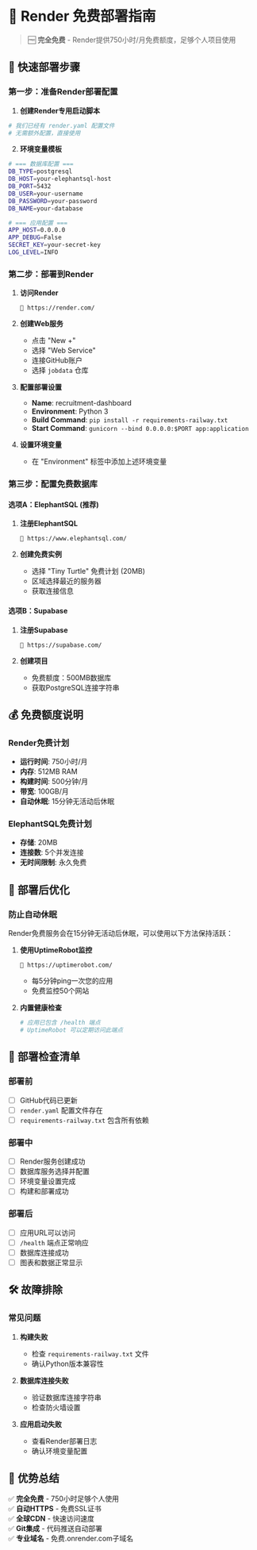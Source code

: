 # 🎨 Render 免费部署指南

> 🆓 **完全免费** - Render提供750小时/月免费额度，足够个人项目使用

## 🚀 快速部署步骤

### 第一步：准备Render部署配置

1. **创建Render专用启动脚本**
```bash
# 我们已经有 render.yaml 配置文件
# 无需额外配置，直接使用
```

2. **环境变量模板**
```bash
# === 数据库配置 ===
DB_TYPE=postgresql
DB_HOST=your-elephantsql-host
DB_PORT=5432
DB_USER=your-username
DB_PASSWORD=your-password
DB_NAME=your-database

# === 应用配置 ===
APP_HOST=0.0.0.0
APP_DEBUG=False
SECRET_KEY=your-secret-key
LOG_LEVEL=INFO
```

### 第二步：部署到Render

1. **访问Render**
   ```
   🔗 https://render.com/
   ```

2. **创建Web服务**
   - 点击 "New +"
   - 选择 "Web Service"
   - 连接GitHub账户
   - 选择 `jobdata` 仓库

3. **配置部署设置**
   - **Name**: recruitment-dashboard
   - **Environment**: Python 3
   - **Build Command**: `pip install -r requirements-railway.txt`
   - **Start Command**: `gunicorn --bind 0.0.0.0:$PORT app:application`

4. **设置环境变量**
   - 在 "Environment" 标签中添加上述环境变量

### 第三步：配置免费数据库

#### 选项A：ElephantSQL (推荐)
1. **注册ElephantSQL**
   ```
   🔗 https://www.elephantsql.com/
   ```

2. **创建免费实例**
   - 选择 "Tiny Turtle" 免费计划 (20MB)
   - 区域选择最近的服务器
   - 获取连接信息

#### 选项B：Supabase
1. **注册Supabase**
   ```
   🔗 https://supabase.com/
   ```

2. **创建项目**
   - 免费额度：500MB数据库
   - 获取PostgreSQL连接字符串

## 💰 免费额度说明

### Render免费计划
- **运行时间**: 750小时/月
- **内存**: 512MB RAM
- **构建时间**: 500分钟/月
- **带宽**: 100GB/月
- **自动休眠**: 15分钟无活动后休眠

### ElephantSQL免费计划
- **存储**: 20MB
- **连接数**: 5个并发连接
- **无时间限制**: 永久免费

## 🔧 部署后优化

### 防止自动休眠
Render免费服务会在15分钟无活动后休眠，可以使用以下方法保持活跃：

1. **使用UptimeRobot监控**
   ```
   🔗 https://uptimerobot.com/
   ```
   - 每5分钟ping一次您的应用
   - 免费监控50个网站

2. **内置健康检查**
   ```python
   # 应用已包含 /health 端点
   # UptimeRobot 可以定期访问此端点
   ```

## 🎯 部署检查清单

### 部署前
- [ ] GitHub代码已更新
- [ ] `render.yaml` 配置文件存在
- [ ] `requirements-railway.txt` 包含所有依赖

### 部署中  
- [ ] Render服务创建成功
- [ ] 数据库服务选择并配置
- [ ] 环境变量设置完成
- [ ] 构建和部署成功

### 部署后
- [ ] 应用URL可以访问
- [ ] `/health` 端点正常响应
- [ ] 数据库连接成功
- [ ] 图表和数据正常显示

## 🛠 故障排除

### 常见问题

1. **构建失败**
   - 检查 `requirements-railway.txt` 文件
   - 确认Python版本兼容性

2. **数据库连接失败**
   - 验证数据库连接字符串
   - 检查防火墙设置

3. **应用启动失败**
   - 查看Render部署日志
   - 确认环境变量配置

## 🌟 优势总结

✅ **完全免费** - 750小时足够个人使用  
✅ **自动HTTPS** - 免费SSL证书  
✅ **全球CDN** - 快速访问速度  
✅ **Git集成** - 代码推送自动部署  
✅ **专业域名** - 免费.onrender.com子域名 